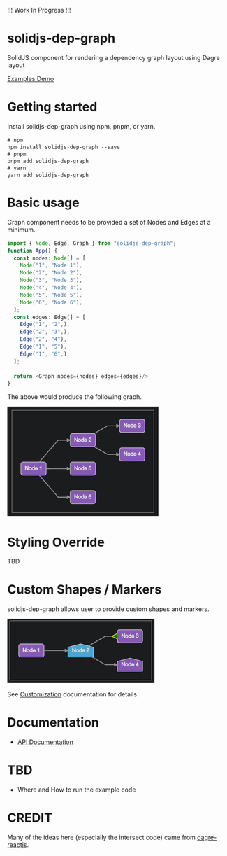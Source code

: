 !!! Work In Progress !!!

# solidjs-dep-graph

SolidJS component for rendering a dependency graph layout using Dagre layout

[Examples Demo](https://alitajeldin.github.io/solidjs-dep-graph/)

# Getting started

Install solidjs-dep-graph using npm, pnpm, or yarn.

```
# npm
npm install solidjs-dep-graph --save
# pnpm
pnpm add solidjs-dep-graph
# yarn
yarn add solidjs-dep-graph
```

# Basic usage

Graph component needs to be provided a set of Nodes and Edges at a minimum.

```typescript
import { Node, Edge, Graph } from "solidjs-dep-graph";
function App() {
  const nodes: Node[] = [
    Node("1", "Node 1"),
    Node("2", "Node 2"),
    Node("3", "Node 3"),
    Node("4", "Node 4"),
    Node("5", "Node 5"),
    Node("6", "Node 6"),
  ];
  const edges: Edge[] = [
    Edge("1", "2",),
    Edge("2", "3",),
    Edge("2", "4"),
    Edge("1", "5"),
    Edge("1", "6",),
  ];

  return <Graph nodes={nodes} edges={edges}/>
}
```
The above would produce the following graph.

![Basic Example Image](./docs/img/basic_example.png)

# Styling Override
TBD

# Custom Shapes / Markers
solidjs-dep-graph allows user to provide custom shapes and markers.

![Custom Example Image](./docs/img/custom_example.png)

See [Customization](./docs/custom.md) documentation for details.

# Documentation
* [API Documentation](./docs/api.md)

# TBD
* Where and How to run the example code

# CREDIT
Many of the ideas here (especially the intersect code) came from [dagre-reactjs](https://github.com/bobthekingofegypt/dagre-reactjs).
